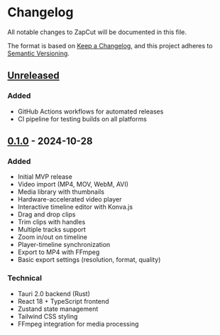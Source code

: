 # Changelog

All notable changes to ZapCut will be documented in this file.

The format is based on [Keep a Changelog](https://keepachangelog.com/en/1.0.0/),
and this project adheres to [Semantic Versioning](https://semver.org/spec/v2.0.0.html).

## [Unreleased]

### Added
- GitHub Actions workflows for automated releases
- CI pipeline for testing builds on all platforms

## [0.1.0] - 2024-10-28

### Added
- Initial MVP release
- Video import (MP4, MOV, WebM, AVI)
- Media library with thumbnails
- Hardware-accelerated video player
- Interactive timeline editor with Konva.js
- Drag and drop clips
- Trim clips with handles
- Multiple tracks support
- Zoom in/out on timeline
- Player-timeline synchronization
- Export to MP4 with FFmpeg
- Basic export settings (resolution, format, quality)

### Technical
- Tauri 2.0 backend (Rust)
- React 18 + TypeScript frontend
- Zustand state management
- Tailwind CSS styling
- FFmpeg integration for media processing

[Unreleased]: https://github.com/Zernach/zapcut/compare/v0.1.0...HEAD
[0.1.0]: https://github.com/Zernach/zapcut/releases/tag/v0.1.0

